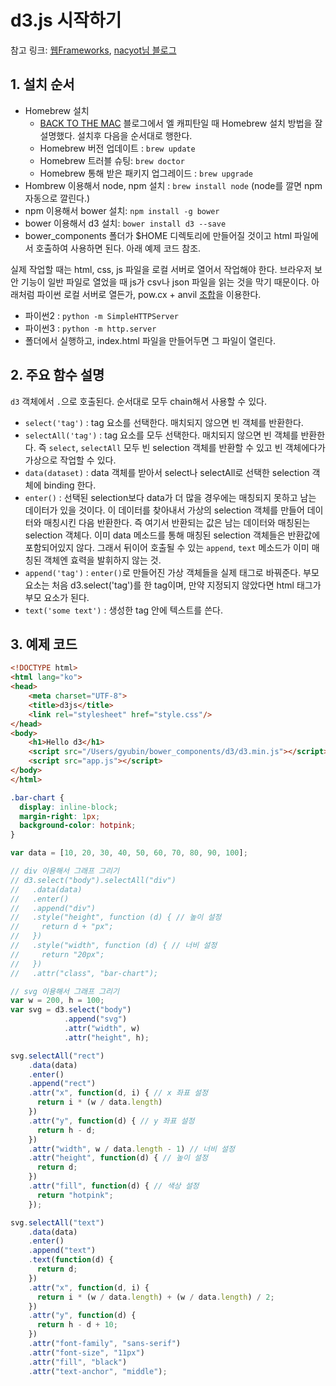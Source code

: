 # d3.js 시작하기

참고 링크: [웹Frameworks](http://webframeworks.kr/getstarted/d3js/), [nacyot님 블로그](http://blog.nacyot.com/articles/2015-02-02-d3-selection/)

## 1. 설치 순서

- Homebrew 설치
    + [BACK TO THE MAC](http://macnews.tistory.com/3728) 블로그에서 엘 캐피탄일 때 Homebrew 설치 방법을 잘 설명했다. 설치후 다음을 순서대로 행한다.
    + Homebrew 버전 업데이트 : `brew update`
    + Homebrew 트러블 슈팅: `brew doctor`
    + Homebrew 통해 받은 패키지 업그레이드 : `brew upgrade`
- Hombrew 이용해서 node, npm 설치 : `brew install node` (node를 깔면 npm 자동으로 깔린다.)
- npm 이용해서 bower 설치: `npm install -g bower`
- bower 이용해서 d3 설치: `bower install d3 --save`
- bower_components 폴더가 $HOME 디렉토리에 만들어질 것이고 html 파일에서 호출하여 사용하면 된다. 아래 예제 코드 참조.

실제 작업할 때는 html, css, js 파일을 로컬 서버로 열어서 작업해야 한다. 브라우저 보안 기능이 일반 파일로 열었을 때 js가 csv나 json 파일을 읽는 것을 막기 때문이다. 아래처럼 파이썬 로컬 서버로 열든가, pow.cx + anvil [조합](https://github.com/Gyubin/TIL/blob/master/ETC/localserver_pow_anvil.md)을 이용한다.

- 파이썬2 : `python -m SimpleHTTPServer`
- 파이썬3 : `python -m http.server`
- 폴더에서 실행하고, index.html 파일을 만들어두면 그 파일이 열린다.

## 2. 주요 함수 설명

`d3` 객체에서 `.`으로 호출된다. 순서대로 모두 chain해서 사용할 수 있다.

- `select('tag')` : tag 요소를 선택한다. 매치되지 않으면 빈 객체를 반환한다.
- `selectAll('tag')` : tag 요소를 모두 선택한다. 매치되지 않으면 빈 객체를 반환한다. 즉 `select`, `selectAll` 모두 빈 selection 객체를 반환할 수 있고 빈 객체에다가 가상으로 작업할 수 있다.
- `data(dataset)` : data 객체를 받아서 select나 selectAll로 선택한 selection 객체에 binding 한다.
- `enter()` : 선택된 selection보다 data가 더 많을 경우에는 매칭되지 못하고 남는 데이터가 있을 것이다. 이 데이터를 찾아내서 가상의 selection 객체를 만들어 데이터와 매칭시킨 다음 반환한다. 즉 여기서 반환되는 값은 남는 데이터와 매칭된는 selection 객체다. 이미 data 메소드를 통해 매칭된 selection 객체들은 반환값에 포함되어있지 않다. 그래서 뒤이어 호출될 수 있는 `append`, `text` 메소드가 이미 매칭된 객체엔 효력을 발휘하지 않는 것.
- `append('tag')` : `enter()`로 만들어진 가상 객체들을 실제 태그로 바꿔준다. 부모 요소는 처음 d3.select('tag')를 한 tag이며, 만약 지정되지 않았다면 html 태그가 부모 요소가 된다.
- `text('some text')` : 생성한 tag 안에 텍스트를 쓴다.

## 3. 예제 코드

```html
<!DOCTYPE html>
<html lang="ko">
<head>
    <meta charset="UTF-8">
    <title>d3js</title>
    <link rel="stylesheet" href="style.css"/>
</head>
<body>
    <h1>Hello d3</h1>
    <script src="/Users/gyubin/bower_components/d3/d3.min.js"></script>
    <script src="app.js"></script>
</body>
</html>
```

```css
.bar-chart {
  display: inline-block;
  margin-right: 1px;
  background-color: hotpink;
}
```

```js
var data = [10, 20, 30, 40, 50, 60, 70, 80, 90, 100];

// div 이용해서 그래프 그리기
// d3.select("body").selectAll("div")
//   .data(data)
//   .enter()
//   .append("div")
//   .style("height", function (d) { // 높이 설정
//     return d + "px";
//   })
//   .style("width", function (d) { // 너비 설정
//     return "20px";
//   })
//   .attr("class", "bar-chart");

// svg 이용해서 그래프 그리기
var w = 200, h = 100;
var svg = d3.select("body")
            .append("svg")
            .attr("width", w)
            .attr("height", h);

svg.selectAll("rect")
    .data(data)
    .enter()
    .append("rect")
    .attr("x", function(d, i) { // x 좌표 설정
      return i * (w / data.length)
    })
    .attr("y", function(d) { // y 좌표 설정
      return h - d;
    })
    .attr("width", w / data.length - 1) // 너비 설정
    .attr("height", function(d) { // 높이 설정
      return d;
    })
    .attr("fill", function(d) { // 색상 설정
      return "hotpink";
    });

svg.selectAll("text")
    .data(data)
    .enter()
    .append("text")
    .text(function(d) {
      return d;
    })
    .attr("x", function(d, i) {
      return i * (w / data.length) + (w / data.length) / 2;
    })
    .attr("y", function(d) {
      return h - d + 10;
    })
    .attr("font-family", "sans-serif")
    .attr("font-size", "11px")
    .attr("fill", "black")
    .attr("text-anchor", "middle");
```
